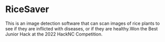 # RiceSaver
This is an image detection software that can scan images of rice plants to see if they are inflicted with diseases, or if they are healthy.Won the Best Junior Hack at the 2022 HackNC Competition.
